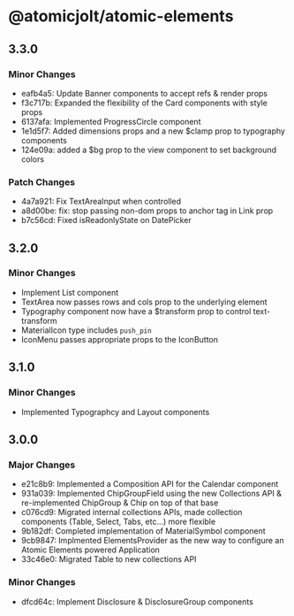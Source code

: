 # @atomicjolt/atomic-elements

## 3.3.0

### Minor Changes

- eafb4a5: Update Banner components to accept refs & render props
- f3c717b: Expanded the flexibility of the Card components with style props
- 6137afa: Implemented ProgressCircle component
- 1e1d5f7: Added dimensions props and a new $clamp prop to typography components
- 124e09a: added a $bg prop to the view component to set background colors

### Patch Changes

- 4a7a921: Fix TextAreaInput when controlled
- a8d00be: fix: stop passing non-dom props to anchor tag in Link prop
- b7c56cd: Fixed isReadonlyState on DatePicker

## 3.2.0

### Minor Changes

- Implement List component
- TextArea now passes rows and cols prop to the underlying element
- Typography component now have a $transform prop to control text-transform
- MaterialIcon type includes `push_pin`
- IconMenu passes appropriate props to the IconButton

## 3.1.0

### Minor Changes

- Implemented Typographcy and Layout components

## 3.0.0

### Major Changes

- e21c8b9: Implemented a Composition API for the Calendar component
- 931a039: Implemented ChipGroupField using the new Collections API & re-implemented ChipGroup & Chip on top of that base
- c076cd9: Migrated internal collections APIs, made collection components (Table, Select, Tabs, etc...) more flexible
- 9b182df: Completed implementation of MaterialSymbol component
- 9cb9847: Implmented ElementsProvider as the new way to configure an Atomic Elements powered Application
- 33c46e0: Migrated Table to new collections API

### Minor Changes

- dfcd64c: Implement Disclosure & DisclosureGroup components
